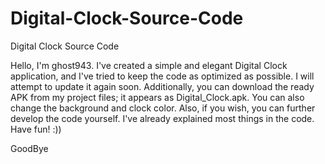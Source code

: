 # Digital-Clock-Source-Code
Digital Clock Source Code

Hello, I'm ghost943. I've created a simple and elegant Digital Clock application, and I've tried to keep the code as optimized as possible. I will attempt to update it again soon. Additionally, you can download the ready APK from my project files; it appears as Digital_Clock.apk. You can also change the background and clock color. Also, if you wish, you can further develop the code yourself. I've already explained most things in the code. Have fun! :))

GoodBye
